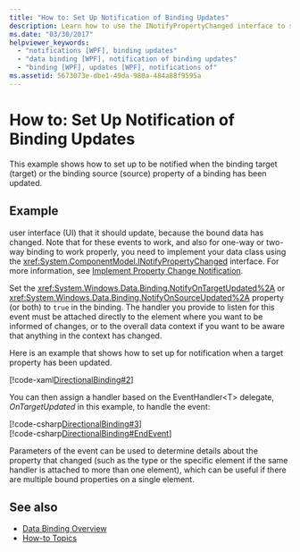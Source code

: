 ```yaml
---
title: "How to: Set Up Notification of Binding Updates"
description: Learn how to use the INotifyPropertyChanged interface to set up notification when source or target binding properties have been updated.
ms.date: "03/30/2017"
helpviewer_keywords: 
  - "notifications [WPF], binding updates"
  - "data binding [WPF], notification of binding updates"
  - "binding [WPF], updates [WPF], notifications of"
ms.assetid: 5673073e-dbe1-49da-980a-484a88f9595a
---
```

# How to: Set Up Notification of Binding Updates

This example shows how to set up to be notified when the binding target (target) or the binding source (source) property of a binding has been updated.  
  
## Example  

 user interface (UI) that it should update, because the bound data has changed. Note that for these events to work, and also for one-way or two-way binding to work properly, you need to implement your data class using the <xref:System.ComponentModel.INotifyPropertyChanged> interface. For more information, see [Implement Property Change Notification](how-to-implement-property-change-notification.md).  
  
 Set the <xref:System.Windows.Data.Binding.NotifyOnTargetUpdated%2A> or <xref:System.Windows.Data.Binding.NotifyOnSourceUpdated%2A> property (or both) to `true` in the binding. The handler you provide to listen for this event must be attached directly to the element where you want to be informed of changes, or to the overall data context if you want to be aware that anything in the context has changed.  
  
 Here is an example that shows how to set up for notification when a target property has been updated.  
  
 [!code-xaml[DirectionalBinding#2](~/samples/snippets/csharp/VS_Snippets_Wpf/DirectionalBinding/CSharp/Page1.xaml#2)]  
  
 You can then assign a handler based on the EventHandler\<T> delegate, *OnTargetUpdated* in this example, to handle the event:  
  
 [!code-csharp[DirectionalBinding#3](~/samples/snippets/csharp/VS_Snippets_Wpf/DirectionalBinding/CSharp/Page1.xaml.cs#3)]  
[!code-csharp[DirectionalBinding#EndEvent](~/samples/snippets/csharp/VS_Snippets_Wpf/DirectionalBinding/CSharp/Page1.xaml.cs#endevent)]  
  
 Parameters of the event can be used to determine details about the property that changed (such as the type or the specific element if the same handler is attached to more than one element), which can be useful if there are multiple bound properties on a single element.  
  
## See also

- [Data Binding Overview](data-binding-overview.md)
- [How-to Topics](data-binding-how-to-topics.md)
